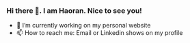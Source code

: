 ### Hi there 👋. I am Haoran. Nice to see you!
- 🌱 I’m currently working on my personal website
- 📫 How to reach me: Email or Linkedin shows on my profile

